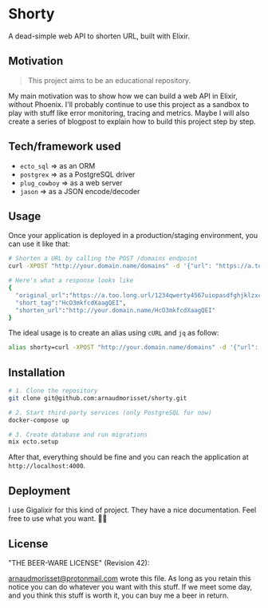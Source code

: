 # Shorty

A dead-simple web API to shorten URL, built with Elixir.

## Motivation

> This project aims to be an educational repository.

My main motivation was to show how we can build a web API in Elixir, without Phoenix.
I'll probably continue to use this project as a sandbox to play with stuff like error monitoring, tracing and metrics.
Maybe I will also create a series of blogpost to explain how to build this project step by step.

## Tech/framework used

- `ecto_sql` => as an ORM
- `postgrex` => as a PostgreSQL driver
- `plug_cowboy` => as a web server
- `jason` => as a JSON encode/decoder

## Usage

Once your application is deployed in a production/staging environment, you can use it like that:

```bash
# Shorten a URL by calling the POST /domains endpoint
curl -XPOST "http://your.domain.name/domains" -d '{"url": "https://a.too.long.url/1234qwerty4567uiopasdfghjklzxcvbnm"}' -H "Content-type: application/json"

# Here's what a response looks like
{
  "original_url":"https://a.too.long.url/1234qwerty4567uiopasdfghjklzxcvbnm",
  "short_tag":"HcO3mkfcdXaagQEI",
  "shorten_url":"http://your.domain.name/HcO3mkfcdXaagQEI"
}
```

The ideal usage is to create an alias using `cURL` and `jq` as follow:

```bash
alias shorty=curl -XPOST "http://your.domain.name/domains" -d '{"url": "${$1}"}' -H "Content-type: application/json" | jq '.shorten_url'
```

## Installation

```bash
# 1. Clone the repository
git clone git@github.com:arnaudmorisset/shorty.git

# 2. Start third-party services (only PostgreSQL for now)
docker-compose up

# 3. Create database and run migrations
mix ecto.setup
```

After that, everything should be fine and you can reach the application at `http://localhost:4000`.

## Deployment

I use Gigalixir for this kind of project.
They have a nice documentation.
Feel free to use what you want. 🤷‍♂️

## License

"THE BEER-WARE LICENSE" (Revision 42):

<arnaudmorisset@protonmail.com> wrote this file.  As long as you retain this notice you
can do whatever you want with this stuff. If we meet some day, and you think
this stuff is worth it, you can buy me a beer in return.
